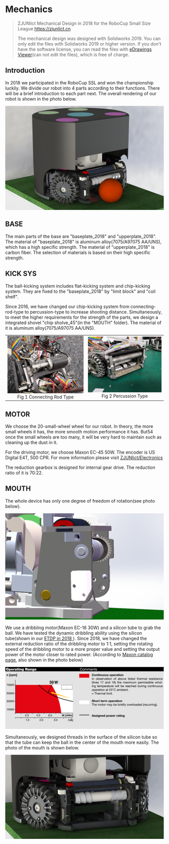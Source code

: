 # Mechanics
>  ZJUNlict Mechanical Design in 2018 for the RoboCup Small Size League https://zjunlict.cn
>
> The mechanical design was designed with Solidworks 2019. You can only edit the files with Solidworks 2019 or higher version. If you don't have the software license, you can read the files with [eDrawings Viewer](<https://www.solidworks.com/sw/support/edrawings/e2_downloadcheck.htm>)(can not edit the files), which is free of charge.

## Introduction

In 2018 we participated in the RoboCup SSL and won the championship luckily. We divide our robot into 4 parts according to their functions. There will be a brief introduction to each part next. The overall rendering of our robot is shown in the photo below.

![](./image/Version_2018.PNG)

## BASE

The main parts of the base are "baseplate_2018" and "upperplate_2018". The material of "baseplate_2018" is aluminum alloy(7075/A97075 AA/UNS), which has a high specific strength. The material of "upperplate_2018" is carbon fiber. The selection of materials is based on their high specific strength.

## KICK SYS

The ball-kicking system includes flat-kicking system and chip-kicking system. They are fixed to the "baseplate_2018" by "limit block" and "coil shelf". 

Since 2016, we have changed our chip-kicking system from connecting-rod-type to percussion-type to increase shooting distance. Simultaneously, to meet the higher requirements for the strength of the parts, we design a integrated shovel "chip sholve_45"(in the "MOUTH" folder). The material of it is aluminum alloy(7075/A97075 AA/UNS). 

<table>
    <tr>
        <td ><center><img src=".\image\connecting_rod_type.jpg" >Fig 1  Connecting Rod Type </center></td>
        <td ><center><img src=".\image\percussion_type.jpg"  >Fig 2 Percussion Type</center></td>
    </tr>
<table>




## MOTOR

We choose the 20-small-wheel wheel for our robot. In theory, the more small wheels it has, the more smooth motion performance it has. But54 once the small wheels are too many, it will be very hard to maintain such as cleaning up the dust in it. 

For the driving motor, we choose Maxon EC-45 50W. The encoder is US Digital E4T, 500 CPR. For more information please visit [ZJUNlict/Electronics](<https://github.com/ZJUNlict/Electronics>)

The reduction gearbox is designed for internal gear drive. The reduction ratio of it is 70:22. 

## MOUTH

The whole device has only one degree of freedom of rotation(see photo below). 

![](./image/mouth_freedomdegree.PNG)

We use a dribbling motor(Maxon EC-16 30W) and a silicon tube to grab the ball. We have tested the dynamic dribbling ability using the silicon tube(shown in our [ ETDP in 2018 ](http:<https://zjunlict.cn/wp-content/uploads/2018/11/Small_Size_League_-_RoboCup_2018_-_TDP_ZJUNlict.pdf>)). Since 2018, we have changed the external reduction ratio of the dribbling motor to 1:1, setting the rotating speed of the dribbling motor to a more proper value and setting the output power of the motor closer to rated power. (According to [ Maxon catalog page](<https://www.maxonmotor.com/medias/sys_master/root/8825423364126/17-EN-212.pdf>), also shown in the photo below)

![](./image/Maxon_Motor_Catalog.PNG)

Simultaneously, we designed threads in the surface of the silicon tube so that the tube can keep the ball in the center of the mouth more easily.  The photo of the mouth is shown below.

![](./image/mouth.PNG)